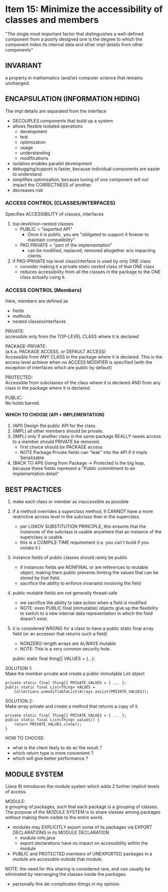 # Item 15: Minimize the accessibility of classes and members
"The single most important factor that distinguishes a well-defined 
component from a poorly designed one is the degree to which the component
hides its internal data and other impl details from other components"

## INVARIANT
a property in mathematics (and/or) computer science that remains unchanged. 

## ENCAPSULATION (INFORMATION HIDING)
The impl details are separated from the interface
- DECOUPLES components that build up a system
- allows flexible isolated operations
    - development
    - test
    - optimization
    - usage
    - understanding
    - modifications
- isolation enables parallel development
- debugging/support is faster, because individual components are
easier to understand.
- simplifies optimization, because tuning of one component will not
impact the CORRECTNESS of another. 
- decreases risk 

### ACCESS CONTROL (CLASSES/INTERFACES)
Specifies ACCESSIBILITY of classes, interfaces  
1. top-level/non-nested classes
    - PUBLIC = "exported API"
        - Once it is public, you are "obligated to support it forever
        to maintain compatibility"
    - PKG PRIVATE = "part of the implementation"
        - can be modified, replaced, removed altogether w/o 
        impacting clients. 
1. if PKG-PRIVATE top level class/interface is used by only ONE class
    - consider making it a private static nested class of that ONE class
    - reduces accessibility from all the classes in the package to the
    ONE class actually using it.

### ACCESS CONTROL (Members)
Here, members are defined as 
- fields
- methods
- nested classes/interfaces

PRIVATE: <br>
accessible only from the TOP-LEVEL CLASS where it is declared

PACKAGE-PRIVATE: <br>
(a.k.a. PACKAGE ACCESS, or DEFAULT ACCESS) <br>
Accessible from ANY CLASS in the package where it is declared. This is the
access level achieve when no ACCESS MODIFIER is specified (with the 
exception of interfaces which are public by default)

PROTECTED: <br>
Accessible from subclasses of the class where it is declared AND from any 
class in the package where it is declared.

PUBLIC: <br>
No holds barred. 



#### WHICH TO CHOOSE (API + IMPLEMENTATION)
1. (API)    Design the public API for the class. 
2. (IMPL) all other members should be private. 
3. (IMPL) only if another class in the same package REALLY needs access to a member
should PRIVATE be removed. 
    - first choice should be PACKAGE access
    - NOTE Package Private fields can "leak" into the API if it impls Serializable
4. (BACK TO API) Going from Package -> Protected is the big leap, because these fields represent 
a "Public commitment to an implementation detail" 

## BEST PRACTICES
1. make each class or member as inaccessible as possible 
1. if a method overrides a superclass method, it CANNOT have a more restrictive access level 
in the subclass than in the superclass.
    - per LISKOV SUBSTITUTION PRINCIPLE, this ensures that the instances of the subclass is usable anywhere that an
    instance of the superclass is usable.
    - this is a COMPILE-TIME requirement (i.e. you can't build if you violate it.)
1. instance fields of public classes should rarely be public
    - if instances fields are NONFINAL or are references to mutable object, making them public prevents limiting the
    values that can be stored by that field. 
    - sacrifice the ability to enforce invariants involving the field
1. public mutable fields are not generally thread-safe
    - we sacrifice the ability to take action when a field is modified
    - NOTE: even PUBLIC final (immutable) objects give up the flexibility
    to switch to a new internal data representation in which the field
    doesn't exist. 
1. it is considered WRONG for a class to have a public static final 
array field (or an accessor that returns such a field)
    - NONZERO-length arrays are ALWAYS mutable
    - NOTE: This is a very common security hole. 
    
    
    public static final thing[] VALUES = {...};
        

SOLUTION 1:  <br>
Make the member private and create a public immutable List object

    private static final thing[] PRIVATE_VALUES = { ... };
    public static final List<Thing> VALUES = 
        Collections.unmodifiableList(Arrays.asList(PRIVATE_VALUES));
        
SOLUTION 2: <br>
Make array private and create a method that returns a copy of it. 

    private static final Thing[] PRIVATE_VALUES = { ... };
    public static final List<Thing> values() {
        return PRIVATE_VALUES.clone();
    }
    
HOW TO CHOOSE: <br> 
- what is the client likely to do w/ the result ? 
- which return type is more convenient ? 
- which will give better performance ?

## MODULE SYSTEM
(Java 9) introduces the module system which adds 2 further implicit
levels of access. 

MODULE: <br> 
a grouping of packages, such that each package is a grouping of classes. The 
purpose of the MODULE SYSTEM is to share classes among packages without making
them visible to the entire world. 
- modules may EXPLICITLY export some of its packages via EXPORT DECLARATIONS
in its MODULE DECLARATION
    - module-info.java
    - export declarations have no impact on accessibility within the module
- PUBLIC and PROTECTED members of UNEXPORTED packages in a module are
accessible outside that module. 

NOTE: the need for this sharing is considered rare, and can usually be
eliminated by rearranging the classes inside the packages. 
- personally this de-complicates things in my opinion.
